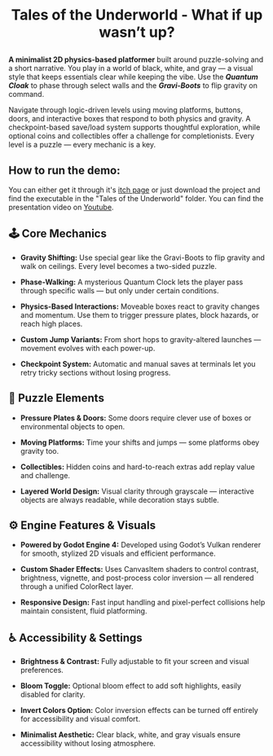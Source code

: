 # <p align="center">Tales of the Underworld - What if up wasn’t up?</p>

<b>A minimalist 2D physics-based platformer</b> built around puzzle-solving and a short narrative. You play in a world of black, white, and gray — a visual style that keeps essentials clear while keeping the vibe. Use the <b>*Quantum Cloak*</b> to phase through select walls and the <b>*Gravi-Boots*</b> to flip gravity on command. 

Navigate through logic-driven levels using moving platforms, buttons, doors, and interactive boxes that respond to both physics and gravity. A checkpoint-based save/load system supports thoughtful exploration, while optional coins and collectibles offer a challenge for completionists. Every level is a puzzle — every mechanic is a key.

## How to run the demo:

You can either get it through it's [itch page](https://andreicud.itch.io/tales-of-the-underworld) or just download the project and find the executable in the "Tales of the Underworld" folder.
You can find the presentation video on [Youtube](https://www.youtube.com/watch?v=1t3_AdtTGp4).

## 🕹️ Core Mechanics

- <b>Gravity Shifting:</b> Use special gear like the Gravi-Boots to flip gravity and walk on ceilings. Every level becomes a two-sided puzzle.

- <b>Phase-Walking:</b> A mysterious Quantum Clock lets the player pass through specific walls — but only under certain conditions.

- <b>Physics-Based Interactions:</b> Moveable boxes react to gravity changes and momentum. Use them to trigger pressure plates, block hazards, or reach high places.

- <b>Custom Jump Variants:</b> From short hops to gravity-altered launches — movement evolves with each power-up.

- <b>Checkpoint System:</b> Automatic and manual saves at terminals let you retry tricky sections without losing progress.

## 🧩 Puzzle Elements

- <b>Pressure Plates & Doors:</b> Some doors require clever use of boxes or environmental objects to open.

- <b>Moving Platforms:</b> Time your shifts and jumps — some platforms obey gravity too.

- <b>Collectibles:</b> Hidden coins and hard-to-reach extras add replay value and challenge.

- <b>Layered World Design:</b> Visual clarity through grayscale — interactive objects are always readable, while decoration stays subtle.

## ⚙️ Engine Features & Visuals

- <b>Powered by Godot Engine 4:</b> Developed using Godot’s Vulkan renderer for smooth, stylized 2D visuals and efficient performance.

- <b>Custom Shader Effects:</b> Uses CanvasItem shaders to control contrast, brightness, vignette, and post-process color inversion — all rendered through a unified ColorRect layer.

- <b>Responsive Design:</b> Fast input handling and pixel-perfect collisions help maintain consistent, fluid platforming.

## ♿ Accessibility & Settings

- <b>Brightness & Contrast:</b> Fully adjustable to fit your screen and visual preferences.

- <b>Bloom Toggle:</b> Optional bloom effect to add soft highlights, easily disabled for clarity.

- <b>Invert Colors Option:</b> Color inversion effects can be turned off entirely for accessibility and visual comfort.

- <b>Minimalist Aesthetic:</b> Clear black, white, and gray visuals ensure accessibility without losing atmosphere.
